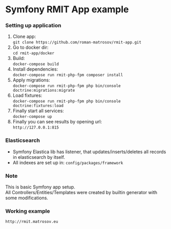 # Symfony RMIT App example

### Setting up application
1) Clone app:<br/>
``git clone https://github.com/roman-matrosov/rmit-app.git``
2) Go to docker dir:<br/>
``cd rmit-app/docker``
3) Build: <br/>
``docker-compose build``
4) Install dependencies: <br/>
``docker-compose run rmit-php-fpm composer install``
5) Apply migrations: <br/>
``docker-compose run rmit-php-fpm php bin/console doctrine:migrations:migrate``
5) Load fixtures: <br/>
``docker-compose run rmit-php-fpm php bin/console doctrine:fixtures:load``
6) Finally start all services: <br/>
``docker-compose up``
7) Finally you can see results by opening url: <br/>
``http://127.0.0.1:815``
   
### Elasticsearch
* Symfony Elastica lib has listener, that updates/inserts/deletes all records in elasticsearch by itself.
* All indexes are set up in:
``config/packages/framework``
  

### Note
This is basic Symfony app setup.<br/>
All Controllers/Entities/Templates were created by builtin generator with some modifications.

### Working example
``http://rmit.matrosov.eu``